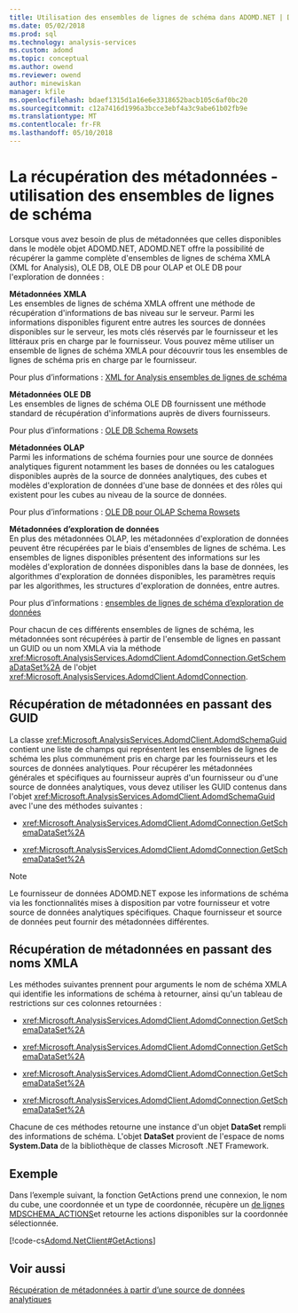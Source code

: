 ```yaml
---
title: Utilisation des ensembles de lignes de schéma dans ADOMD.NET | Documents Microsoft
ms.date: 05/02/2018
ms.prod: sql
ms.technology: analysis-services
ms.custom: adomd
ms.topic: conceptual
ms.author: owend
ms.reviewer: owend
author: minewiskan
manager: kfile
ms.openlocfilehash: bdaef1315d1a16e6e3318652bacb105c6af0bc20
ms.sourcegitcommit: c12a7416d1996a3bcce3ebf4a3c9abe61b02fb9e
ms.translationtype: MT
ms.contentlocale: fr-FR
ms.lasthandoff: 05/10/2018
---
```

# <a name="retrieving-metadata---working-with-schema-rowsets"></a>La récupération des métadonnées - utilisation des ensembles de lignes de schéma
  Lorsque vous avez besoin de plus de métadonnées que celles disponibles dans le modèle objet ADOMD.NET, ADOMD.NET offre la possibilité de récupérer la gamme complète d'ensembles de lignes de schéma XMLA (XML for Analysis), OLE DB, OLE DB pour OLAP et OLE DB pour l'exploration de données :  
  
 **Métadonnées XMLA**  
 Les ensembles de lignes de schéma XMLA offrent une méthode de récupération d'informations de bas niveau sur le serveur. Parmi les informations disponibles figurent entre autres les sources de données disponibles sur le serveur, les mots clés réservés par le fournisseur et les littéraux pris en charge par le fournisseur. Vous pouvez même utiliser un ensemble de lignes de schéma XMLA pour découvrir tous les ensembles de lignes de schéma pris en charge par le fournisseur.  
  
 Pour plus d’informations : [XML for Analysis ensembles de lignes de schéma](../../analysis-services/schema-rowsets/xml/xml-for-analysis-schema-rowsets.md)  
  
 **Métadonnées OLE DB**  
 Les ensembles de lignes de schéma OLE DB fournissent une méthode standard de récupération d'informations auprès de divers fournisseurs.  
  
 Pour plus d’informations : [OLE DB Schema Rowsets](../../analysis-services/schema-rowsets/ole-db/ole-db-schema-rowsets.md)  
  
 **Métadonnées OLAP**  
 Parmi les informations de schéma fournies pour une source de données analytiques figurent notamment les bases de données ou les catalogues disponibles auprès de la source de données analytiques, des cubes et modèles d'exploration de données d'une base de données et des rôles qui existent pour les cubes au niveau de la source de données.  
  
 Pour plus d’informations : [OLE DB pour OLAP Schema Rowsets](../../analysis-services/schema-rowsets/ole-db-olap/ole-db-for-olap-schema-rowsets.md)  
  
 **Métadonnées d’exploration de données**  
 En plus des métadonnées OLAP, les métadonnées d'exploration de données peuvent être récupérées par le biais d'ensembles de lignes de schéma. Les ensembles de lignes disponibles présentent des informations sur les modèles d'exploration de données disponibles dans la base de données, les algorithmes d'exploration de données disponibles, les paramètres requis par les algorithmes, les structures d'exploration de données, entre autres.  
  
 Pour plus d’informations : [ensembles de lignes de schéma d’exploration de données](../../analysis-services/schema-rowsets/data-mining/data-mining-schema-rowsets.md)  
  
 Pour chacun de ces différents ensembles de lignes de schéma, les métadonnées sont récupérées à partir de l'ensemble de lignes en passant un GUID ou un nom XMLA via la méthode <xref:Microsoft.AnalysisServices.AdomdClient.AdomdConnection.GetSchemaDataSet%2A> de l'objet <xref:Microsoft.AnalysisServices.AdomdClient.AdomdConnection>.  
  
## <a name="retrieving-metadata-by-passing-guids"></a>Récupération de métadonnées en passant des GUID  
 La classe <xref:Microsoft.AnalysisServices.AdomdClient.AdomdSchemaGuid> contient une liste de champs qui représentent les ensembles de lignes de schéma les plus communément pris en charge par les fournisseurs et les sources de données analytiques. Pour récupérer les métadonnées générales et spécifiques au fournisseur auprès d'un fournisseur ou d'une source de données analytiques, vous devez utiliser les GUID contenus dans l'objet <xref:Microsoft.AnalysisServices.AdomdClient.AdomdSchemaGuid> avec l'une des méthodes suivantes :  
  
-   <xref:Microsoft.AnalysisServices.AdomdClient.AdomdConnection.GetSchemaDataSet%2A>  
  
-   <xref:Microsoft.AnalysisServices.AdomdClient.AdomdConnection.GetSchemaDataSet%2A>  
  
> [!NOTE]  
>  Le fournisseur de données ADOMD.NET expose les informations de schéma via les fonctionnalités mises à disposition par votre fournisseur et votre source de données analytiques spécifiques. Chaque fournisseur et source de données peut fournir des métadonnées différentes.  
  
## <a name="retrieving-metadata-by-passing-xmla-names"></a>Récupération de métadonnées en passant des noms XMLA  
 Les méthodes suivantes prennent pour arguments le nom de schéma XMLA qui identifie les informations de schéma à retourner, ainsi qu'un tableau de restrictions sur ces colonnes retournées :  
  
-   <xref:Microsoft.AnalysisServices.AdomdClient.AdomdConnection.GetSchemaDataSet%2A>  
  
-   <xref:Microsoft.AnalysisServices.AdomdClient.AdomdConnection.GetSchemaDataSet%2A>  
  
-   <xref:Microsoft.AnalysisServices.AdomdClient.AdomdConnection.GetSchemaDataSet%2A>  
  
-   <xref:Microsoft.AnalysisServices.AdomdClient.AdomdConnection.GetSchemaDataSet%2A>  
  
 Chacune de ces méthodes retourne une instance d'un objet **DataSet** rempli des informations de schéma. L'objet **DataSet** provient de l'espace de noms **System.Data** de la bibliothèque de classes Microsoft .NET Framework.  
  
## <a name="example"></a>Exemple  
 Dans l’exemple suivant, la fonction GetActions prend une connexion, le nom du cube, une coordonnée et un type de coordonnée, récupère un [de lignes MDSCHEMA_ACTIONS](../../analysis-services/schema-rowsets/ole-db-olap/mdschema-actions-rowset.md)et retourne les actions disponibles sur la coordonnée sélectionnée.  
  
 [!code-cs[Adomd.NetClient#GetActions](../../analysis-services/multidimensional-models-adomd-net-client/codesnippet/csharp/retrieving-metadata-work_0_1.cs)]  
  
## <a name="see-also"></a>Voir aussi  
 [Récupération de métadonnées à partir d’une source de données analytiques](../../analysis-services/multidimensional-models-adomd-net-client/retrieving-metadata-from-an-analytical-data-source.md)  
  
  
